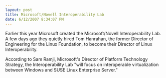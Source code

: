 ```yaml
---
layout: post
title: Microsoft/Novell Interoperability Lab
date: 6/12/2007 8:34:07 PM
---
```


Earlier this year Microsoft created the Microsoft/Novell Interoperability Lab. A few days ago they quietly hired Tom Hanrahan, the former Director of Engineering for the Linux Foundation, to become their Director of Linux Interoperability.

According to Sam Ramji, Microsoft's Director of Platform Technology Strategy, the Interoperability Lab "will focus on interoperable virtualization between Windows and SUSE Linux Enterprise Server."
